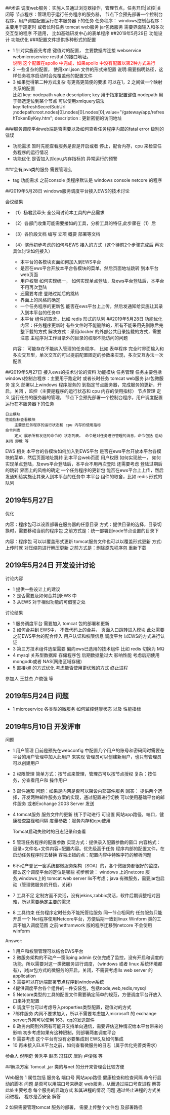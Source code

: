 ##术语
	调度web服务：实施人员通过浏览器操作，管理节点，任务开启|监控|关闭等
	节点程序：管理用于运行任务程序的服务器， 节点下会预先部署一个控制台程序，用户调度配置运行在本服务器下的任务
	任务程序：
			windows控制台程序：主要用于跑定时 或者长时任务
			tomcat web服务
			jar包微服务
			需要界面输入和多次交互型的程序 不适用， 比如基础研发中心的表单程序
##2019年5月29日
功能设计  功能优化
###配置文件提供多种形式的配置

+ 1 针对实施首先考虑 键值对的配置， 主要数据库连接 webservice webmicroservice restful 的接口地址。  </br><font color='red'>说明 这个配置在apollo 中完成，如果apollo 中没有配置以第2种方式进行</font>
+ 2 一些复杂的配置， 使用xml,json 文件的形式来配置 说明:需要指明路径，这样任务程序启动时会先覆盖他的配置文件
+ 3 如果觉得第二种方式复杂 有更高更简便的要求  可以在1，2 之间做一个映射关系的配置
<br> 比如 key: nodepath value   description; key 用于指定配置键值 nodepath 用于筛选定位到某个节点 可以使用xmlquery语法 
<br> key:RefreshSecretSubUrl ;nodepath:root.nodes[0].nodes[0].nodes[0];value="/gateway/app/refreshTokenByKey.htm"; description : 更新密钥的访问地址

###服务调度平台web端是否需要以及如何查看任务程序内部的fatal error 级别的错误
+ 功能需求
暂时先能查看服务是否是开启或者 停止，配合内存，cpu 来检查任务程序的运行情况
+ 功能优化
是否加入对cpu,内存指标的 异常运行的预警

###会有java类的服务 需要管理么

+ tag 功能需求  之前console 类程序默认是 windows console netcore 的程序

##2019年5月28日  windows服务调度平台接入EWS的技术讨论

会议结果

- （1）杨君武牵头 全公司讨论本工具的产品需求
- （2）各部门收集可能需要接如的工具，分析工具的特征,此步骤在（1）后
- （3）各阶段文档 编写  立项 概要 部署等文档
- （4）演示初步考虑的如何与EWS 接入的方式（这个待前2个步骤完成后 再次具体讨论如何接入）
	- 本平台的各模块页面如何加入到EWS平台
	- 是否在ews平台开放本平台各模块的菜单，然后页面地址跳转 到本平台web页面
	- 用户权限 如何实现统一，  如何实现单点登陆，及ews平台登陆后，本平台不用再次登陆 
	- 还需要考虑  登陆过期后的跳转
	- 界面上的风格的确定
	- 一个任务程序的更新包  能否在ews平台上上传，然后发通知给实施让其录入到本平台的任务中
	- 本平台 组件的取舍，比如 redis 形式的队列
##2019年5月28日
功能优化
	内容：任务程序更新时 有些文件时不能删除的，所有不能采用先删除后完整下载的方式
	解决方式：采用docker 的外部公共目录挂载的方式，需要注意 主程序对工作目录外的目录的权限不能访问的问题

	内容： 可能存在不能纳入管理的任务程序， 比如 表单程序 完全时界面输入和多次交互型，单次交互的可以提前配置固定的参数来实现，多次交互办法一次配置
	

##2019年5月27日  接入ews的技术讨论的资料
功能模块
	任务管理
		任务主要包括
			windows控制台程序：主要用于跑定时 或者长时任务
			tomcat web服务
			jar包微服务
		定义 部署以上windows 程序服务的 到指定节点服务器，完成服务的更新，开启，关闭 ，监控（主要是程序的运行状态和 cpu 内存的使用指标）
	节点管理
		定义  运行任务的服务器的管理， 节点下会预先部署一个控制台程序，用户调度配置运行在本服务器下的任务
		
	日志模块
	性能指标查看模块
		主要是任务程序的运行状态和 cpu 内存的使用指标 
	命令列表
		定义 展示所有发送的命令的 状态列表。 命令是对任务进行管理的消息，命令包括 启动 关闭 卸载 等

EWS 相关
	本平台的各模块如何加入到EWS平台
		是否在ews平台开放本平台各模块的菜单，然后页面地址跳转 到本平台web页面
	用户权限 如何实现统一，  如何实现单点登陆，及ews平台登陆后，本平台不用再次登陆 
		还需要考虑  登陆过期后的跳转
	界面上的风格的确定
	一个任务程序的更新包  能否在ews平台上上传，然后发通知给实施让其录入到本平台的任务中
	本平台 组件的取舍，比如 redis 形式的队列

## 2019年5月27日 
优化

内容：程序包可以设置部署在服务器的任意目录
方式：提供目录的选择，目录切换时，需要移动当前的程序包
之前方式是：统一部署到node节点设置的目录下

内容：程序包 可以以覆盖形式更新 tomcat服务文件也可以以覆盖形式更新
方式: 上传时就 对压缩包进行解压更新
之前方式是：删除原先程序包 重新下载



## 2019年5月24日 开发设计讨论
讨论内容

+ 1 提供一些设计上的建议
+ 2 是否需要及如何合并到EWS 中
+ 3 从EWS 对于相似功能的可借鉴之处

讨论结果

+ 1 服务调度平台 需要加入 tomcat 包的部署和更新
+ 2 如何合并到 EWS中， 不做代码上的合并， 页面入口跳转进入模块 
	此处需要之前EWS平台的配合传入 用户认证和权限信息
	调度平台 以EWS的方式进行认证
+ 3 第三方技术组件选型需要 偏向ews已选用的技术组件 比如 redis  切换为 MQ
+ 4 mysql 关系型数据库 存储程序包 后期数据量过大 影响性能   考虑后期使用mongodb或者 NAS(网络区域存储)
+ 5 直接kill 的方式优化  考虑能否使用更优雅的方式 终止进程

参加人
王益杰 卢俊强 等

## 2019年5月24日 问题
+ 1 microservice 各类型的微服务 如何监控健康状态 以及 性能指标


## 2019年5月10日 开发评审
问题

+ 1 用户管理
	目前是预先在webconfig 中配置几个用户的账号和密码同时需要在平台的用户管理中加入此用户 来实现
	管理员可以创建新用户，也只有管理员可以创建用户
+ 2 权限管理
	简单方式：按节点来管理，管理员可以按节点授权
	复杂：按任务，分查看用户和 操作用户
+ 3 邮件通知
	问题：如果是内网是否可以架设内部邮件服务
	回答：
		提供两个选择，开发两种邮件服务方案的实现，通过配置进行切换
可以使用基础平台的邮件服务
或者Exchange 2003 Server 发送
+ 4 tomcat服务
	服务文件的更新 线下手动进行
	可设置 网站app路径，端口，健康检查路径和间隔
	度量参数：服务内存和cpu使用

	Tomcat启动失败时的日志记录和查看


+ 5 管理任务程序的配置参数
	实现方式：提供录入配置参数的窗口  内容格式： 目录+文件名+文件内容+配置内容。优先级高于任务
	程序内部的配置文件，在启动任务程序时去替换
容易出错的点：配置内容中特殊字符的解析问题
		
+ 6不动产登记一窗系统都微服务架构（SOA）的，各个微服务都很好的监控，那么这个调度平台的定位是哪些
	初步解读： windows 上的netcore 服务;windows上的 tomcat web server
	Iis不考虑；java 有微服务，需要jar包启动（管理微服务的开启，关闭）

+ 7 工具不足
	定制方面不灵活，没有jekins,zabbix灵活，软件后期调整相对困难，所以需要确定主要的需求
+ 8 工具约束
	任务程序定时任务不能托管给服务
	同一节点相同的 任务服务只能开启一个
	Net程序使用Netcore平台，方便后期一致到linux
	Winform 类的工具不加入调度范围
之前netframwork 版的程序迁移到netcore 不会使用winform

Answer:

+ 1 用户和权限管理可以结合EWS平台
+ 2 微服务架构的不动产一窗Sping admin 仅仅完成了监控，没有开启和调度的功能，所以需要对这一类微服务进行调度，（windows 或者 linux 系统环境都有），对jar包方式的微服务的开启，关闭，不需要考虑IIs web server 的application
+ 3 需要可以在远端部署节点程序到window系统
+ 4提供调度平台各个组件的一件安装包，包括node,web,redis,mysql
+ 5 Netcore类型的工具的配置文件需要确定简单的规范，方便调度平台开放入口来补充配置
+ 6 调度平台可以考虑导入properties类型配置，键值对的方式
+ 7邮件服务 内网不要求加入，所以不需要考虑加入microsoft 的 exchange server;外网可以使用 163，qq的发送邮件
+ 8 政务内网到外网有可能只支持单向通信，需要评估这种情况给本平台带来的影响
初步考虑如果有这种限制，则部署两套调度平台
+ 9 需要考虑 这个平台有没有必要集成到 EWS,及如何集成
+ 10 再未接入ELK平台之前，如何查看微服务的日志（属于优化完善类需求）


参会人
倪明奇 黄秀平 赵杰 冯珏庆 唐豹 卢俊强 等

##解决方案
Tomcat ,jar 类的与net 的分开来管理会比较方便

Web服务
1 属性包括 服务名 端口号 网站app路径 健康检查和检查间隔 命令行启动的脚本 
问题  是否可以用端口号来确定 web服务，从而通过端口号查进程
解答  此处主要考虑 每个服务的启动方式 和其进程的情况
问题 通过终止进程的方式关闭进程， 程序是否安全
解答

2 如果需要管理tomcat 服务的部署， 需要上传整个文件包 及部署路径
